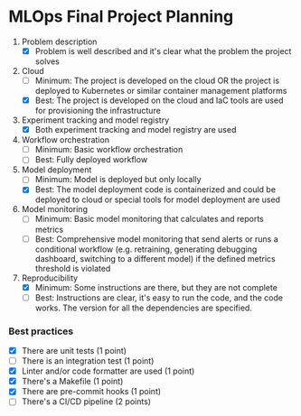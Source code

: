 # MLOps Final Project Planning

1. Problem description
	- [x] Problem is well described and it's clear what the problem the project solves

2. Cloud
	- [ ] Minimum:	The project is developed on the cloud OR the project is deployed to Kubernetes or similar container management platforms
	- [x] Best: 	The project is developed on the cloud and IaC tools are used for provisioning the infrastructure

3. Experiment tracking and model registry
	- [x] Both experiment tracking and model registry are used

4. Workflow orchestration
	- [ ] Minimum:	Basic workflow orchestration
	- [ ] Best: 	Fully deployed workflow

5. Model deployment
	- [ ] Minimum:	Model is deployed but only locally
	- [x] Best: 	The model deployment code is containerized and could be deployed to cloud or special tools for model deployment are used

6. Model monitoring
	- [ ] Minimum:	Basic model monitoring that calculates and reports metrics
	- [ ] Best: 	Comprehensive model monitoring that send alerts or runs a conditional workflow (e.g. retraining, generating debugging dashboard, switching to a different model) if the defined metrics threshold is violated

7. Reproducibility
	- [x] Minimum:	Some instructions are there, but they are not complete
	- [ ] Best: 	Instructions are clear, it's easy to run the code, and the code works. The version for all the dependencies are specified.

### Best practices
- [x] There are unit tests (1 point)
- [ ] There is an integration test (1 point)
- [x] Linter and/or code formatter are used (1 point)
- [x] There's a Makefile (1 point)
- [x] There are pre-commit hooks (1 point)
- [ ] There's a CI/CD pipeline (2 points)
